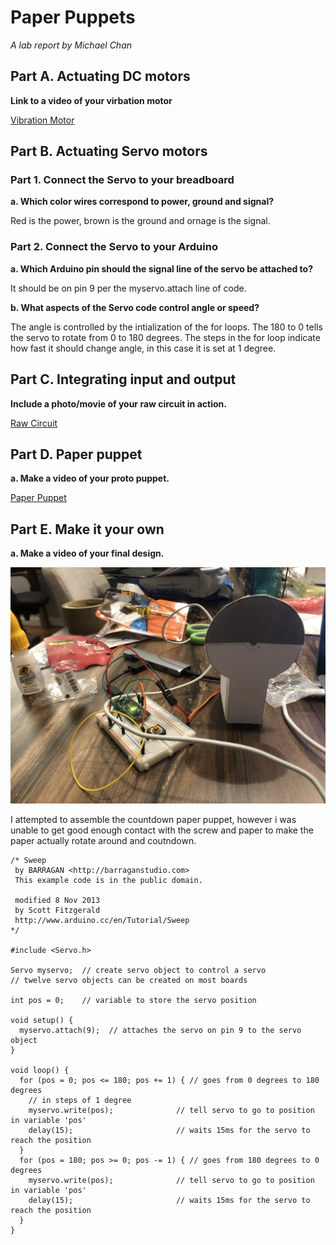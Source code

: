 # Paper Puppets

*A lab report by Michael Chan*



## Part A. Actuating DC motors

**Link to a video of your virbation motor**

[Vibration Motor](https://youtu.be/EyhNSQXMc8k)

## Part B. Actuating Servo motors

### Part 1. Connect the Servo to your breadboard

**a. Which color wires correspond to power, ground and signal?**

Red is the power, brown is the ground and ornage is the signal.

### Part 2. Connect the Servo to your Arduino

**a. Which Arduino pin should the signal line of the servo be attached to?**

It should be on pin 9 per the myservo.attach line of code.

**b. What aspects of the Servo code control angle or speed?**

The angle is controlled by the intialization of the for loops.  The 180 to 0 tells the servo to rotate from 0 to 180 degrees.  The steps in the for loop indicate how fast it should change angle, in this case it is set at 1 degree.  

## Part C. Integrating input and output

**Include a photo/movie of your raw circuit in action.**

[Raw Circuit](https://youtu.be/lWXs9B64lwE)

## Part D. Paper puppet

**a. Make a video of your proto puppet.**

[Paper Puppet](https://youtu.be/k30X19Ruazs )

## Part E. Make it your own

**a. Make a video of your final design.**

![Countdown](https://github.com/mkc233/IDD-Fa19-Lab4/blob/master/Countdown.jpg)

I attempted to assemble the countdown paper puppet, however i was unable to get good enough contact with the screw and paper to make the paper actually rotate around and coutndown.

```
/* Sweep
 by BARRAGAN <http://barraganstudio.com>
 This example code is in the public domain.

 modified 8 Nov 2013
 by Scott Fitzgerald
 http://www.arduino.cc/en/Tutorial/Sweep
*/

#include <Servo.h>

Servo myservo;  // create servo object to control a servo
// twelve servo objects can be created on most boards

int pos = 0;    // variable to store the servo position

void setup() {
  myservo.attach(9);  // attaches the servo on pin 9 to the servo object
}

void loop() {
  for (pos = 0; pos <= 180; pos += 1) { // goes from 0 degrees to 180 degrees
    // in steps of 1 degree
    myservo.write(pos);              // tell servo to go to position in variable 'pos'
    delay(15);                       // waits 15ms for the servo to reach the position
  }
  for (pos = 180; pos >= 0; pos -= 1) { // goes from 180 degrees to 0 degrees
    myservo.write(pos);              // tell servo to go to position in variable 'pos'
    delay(15);                       // waits 15ms for the servo to reach the position
  }
}

```
 
